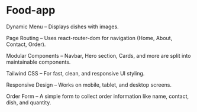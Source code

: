 # Food-app
Dynamic Menu – Displays dishes with images.

 Page Routing – Uses react-router-dom for navigation (Home, About, Contact, Order).

 Modular Components – Navbar, Hero section, Cards, and more are split into maintainable components.

 Tailwind CSS – For fast, clean, and responsive UI styling.

 Responsive Design – Works on mobile, tablet, and desktop screens.

 Order Form – A simple form to collect order information like name, contact, dish, and quantity.
